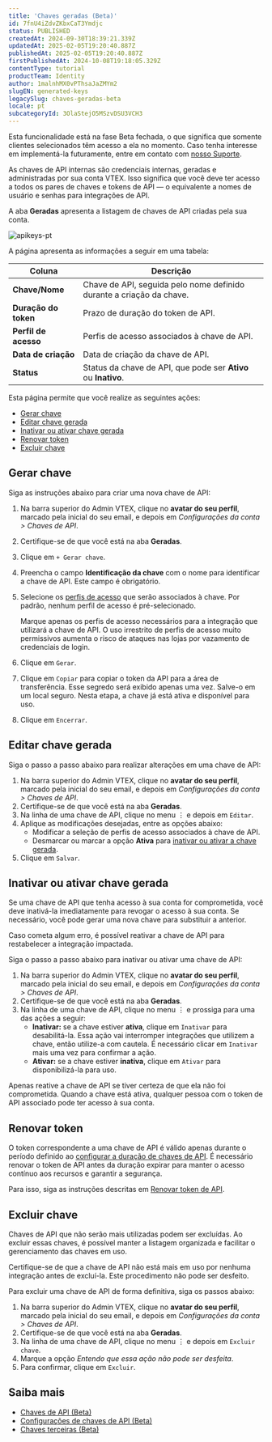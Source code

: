 ```yaml
---
title: 'Chaves geradas (Beta)'
id: 7fnU4iZdvZKbxCaT3Ymdjc
status: PUBLISHED
createdAt: 2024-09-30T18:39:21.339Z
updatedAt: 2025-02-05T19:20:40.887Z
publishedAt: 2025-02-05T19:20:40.887Z
firstPublishedAt: 2024-10-08T19:18:05.329Z
contentType: tutorial
productTeam: Identity
author: 1malnhMX0vPThsaJaZMYm2
slugEN: generated-keys
legacySlug: chaves-geradas-beta
locale: pt
subcategoryId: 3OlaStejO5MSzvDSU3VCH3
---
```


<div class="alert alert-info">
  <p>Esta funcionalidade está na fase Beta fechada, o que significa que somente clientes selecionados têm acesso a ela no momento. Caso tenha interesse em implementá-la futuramente, entre em contato com <a href="https://support.vtex.com/hc/pt-br">nosso Suporte</a>.</p>
</div>

As chaves de API internas são credenciais internas, geradas e administradas por sua conta VTEX. Isso significa que você deve ter acesso a todos os pares de chaves e tokens de API — o equivalente a nomes de usuário e senhas para integrações de API.

A aba **Geradas** apresenta a listagem de chaves de API criadas pela sua conta.

![apikeys-pt](//images.ctfassets.net/alneenqid6w5/i11jP2Y0BPyf9wp8A1joi/d331b579a3fcec095ee4048eae3498f5/apikeys-pt.png)

A página apresenta as informações a seguir em uma tabela: 

| Coluna | Descrição |
| ---- | ---- |
| **Chave/Nome** | Chave de API, seguida pelo nome definido durante a criação da chave. |
| **Duração do token** | Prazo de duração do token de API. |
| **Perfil de acesso** | Perfis de acesso associados à chave de API. |
| **Data de criação** | Data de criação da chave de API. |
| **Status** | Status da chave de API, que pode ser **Ativo** ou **Inativo**. |

Esta página permite que você realize as seguintes ações:

* [Gerar chave](#gerar-chave)  
* [Editar chave gerada](#editar-chave-gerada)  
* [Inativar ou ativar chave gerada](#inativar-ou-ativar-chave-gerada)  
* [Renovar token](#renovar-token)  
* [Excluir chave](#excluir-chave)

## Gerar chave

Siga as instruções abaixo para criar uma nova chave de API:

1. Na barra superior do Admin VTEX, clique no **avatar do seu perfil**, marcado pela inicial do seu email, e depois em *Configurações da conta \> Chaves de API*.  
2. Certifique-se de que você está na aba **Geradas**.  
3. Clique em `+ Gerar chave`.  
4. Preencha o campo **Identificação da chave** com o nome para identificar a chave de API. Este campo é obrigatório.  
5. Selecione os [perfis de acesso](https://help.vtex.com/pt/tutorial/perfis-de-acesso--7HKK5Uau2H6wxE1rH5oRbc) que serão associados à chave. Por padrão, nenhum perfil de acesso é pré-selecionado.

   <div class="alert alert-error">
     <p>Marque apenas os perfis de acesso necessários para a integração que utilizará a chave de API. O uso irrestrito de perfis de acesso muito permissivos aumenta o risco de ataques nas lojas por vazamento de credenciais de login.</p>
   </div>

6. Clique em `Gerar`.  
7. Clique em <i class="far fa-clone"></i> `Copiar` para copiar o token da API para a área de transferência. Esse segredo será exibido apenas uma vez. Salve-o em um local seguro. Nesta etapa, a chave já está ativa e disponível para uso.  
8. Clique em <i class="fas fa-times"></i> `Encerrar`.

## Editar chave gerada

Siga o passo a passo abaixo para realizar alterações em uma chave de API:

1. Na barra superior do Admin VTEX, clique no **avatar do seu perfil**, marcado pela inicial do seu email, e depois em *Configurações da conta > Chaves de API*.  
2. Certifique-se de que você está na aba **Geradas**.  
3. Na linha de uma chave de API, clique no menu ⋮ e depois em <i class="fas fa-pencil-alt"></i> `Editar`.  
4. Aplique as modificações desejadas, entre as opções abaixo:  
   * Modificar a seleção de perfis de acesso associados à chave de API.  
   * Desmarcar ou marcar a opção **Ativa** para [inativar ou ativar a chave gerada](#inativar-ou-ativar-chave-gerada).  
5. Clique em `Salvar`.

## Inativar ou ativar chave gerada

Se uma chave de API que tenha acesso à sua conta for comprometida, você deve inativá-la imediatamente para revogar o acesso à sua conta. Se necessário, você pode gerar uma nova chave para substituir a anterior.

Caso cometa algum erro, é possível reativar a chave de API para restabelecer a integração impactada.

Siga o passo a passo abaixo para inativar ou ativar uma chave de API:

1. Na barra superior do Admin VTEX, clique no **avatar do seu perfil**, marcado pela inicial do seu email, e depois em *Configurações da conta > Chaves de API*.  
2. Certifique-se de que você está na aba **Geradas**.  
3. Na linha de uma chave de API, clique no menu ⋮ e prossiga para uma das ações a seguir:  
   * **Inativar:** se a chave estiver **ativa**, clique em <i class="far fa-pause-circle"></i> `Inativar` para desabilitá-la. Essa ação vai interromper integrações que utilizem a chave, então utilize-a com cautela. É necessário clicar em `Inativar` mais uma vez para confirmar a ação.  
   * **Ativar:** se a chave estiver **inativa**, clique em <i class="far fa-play-circle"></i> `Ativar` para disponibilizá-la para uso.

<div class="alert alert-error">
  <p>Apenas reative a chave de API se tiver certeza de que ela não foi comprometida. Quando a chave está ativa, qualquer pessoa com o token de API associado pode ter acesso à sua conta.</p>
</div>

## Renovar token

O token correspondente a uma chave de API é válido apenas durante o período definido ao [configurar a duração de chaves de API](https://help.vtex.com/pt/tutorial/configurar-a-duracao-de-chaves-de-api--kcGIFysFt02FDuhsfjQwZ). É necessário renovar o token de API antes da duração expirar para manter o acesso contínuo aos recursos e garantir a segurança.

Para isso, siga as instruções descritas em [Renovar token de API](https://help.vtex.com/pt/tutorial/renovar-token-de-api--7r4AzptYjXErGHadg9LnJ3).

## Excluir chave

Chaves de API que não serão mais utilizadas podem ser excluídas. Ao excluir essas chaves, é possível manter a listagem organizada e facilitar o gerenciamento das chaves em uso.  

<div class="alert alert-warning">
  <p>Certifique-se de que a chave de API não está mais em uso por nenhuma integração antes de excluí-la. Este procedimento não pode ser desfeito.</p>
</div>

Para excluir uma chave de API de forma definitiva, siga os passos abaixo:

1. Na barra superior do Admin VTEX, clique no **avatar do seu perfil**, marcado pela inicial do seu email, e depois em *Configurações da conta > Chaves de API*.  
2. Certifique-se de que você está na aba **Geradas**.  
3. Na linha de uma chave de API, clique no menu ⋮ e depois em <i class="far fa-trash-alt"></i> `Excluir chave`.  
4. Marque a opção *Entendo que essa ação não pode ser desfeita*.  
5. Para confirmar, clique em `Excluir`.

## Saiba mais

* [Chaves de API (Beta)](https://help.vtex.com/pt/tutorial/chaves-de-api--4bFEmcHXgpNksoePchZyy6)  
* [Configurações de chaves de API (Beta)](https://help.vtex.com/pt/tutorial/configurar-a-duracao-de-chaves-de-api--kcGIFysFt02FDuhsfjQwZ)  
* [Chaves terceiras (Beta)](https://help.vtex.com/pt/tutorial/chaves-terceiras--1isU0HfKkeg0atlxRha14Q)

